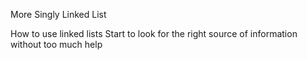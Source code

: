 More Singly Linked List

How to use linked lists
Start to look for the right source of information without too much help
